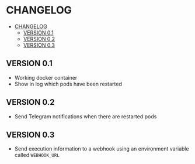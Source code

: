 # CHANGELOG

- [CHANGELOG](#changelog)
  - [VERSION 0.1](#version-01)
  - [VERSION 0.2](#version-02)
  - [VERSION 0.3](#version-03)

## VERSION 0.1

- Working docker container
- Show in log which pods have been restarted

## VERSION 0.2

- Send Telegram notifications when there are restarted pods

## VERSION 0.3

- Send execution information to a webhook using an environment variable called `WEBHOOK_URL`
